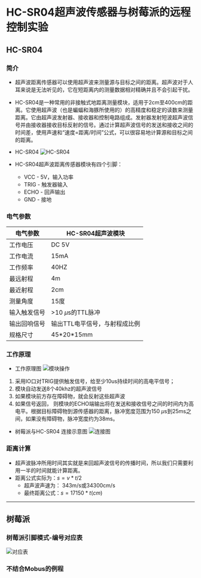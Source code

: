 # HC-SR04超声波传感器与树莓派的远程控制实验

## HC-SR04

### 简介

* 超声波距离传感器可以使用超声波来测量源与目标之间的距离。超声波对于人耳来说是无法听见的，它在短距离内的测量数据相对精确并且不会引起干扰。
* HC-SR04是一种常用的非接触式地距离测量模块，适用于2cm至400cm的距离。它使用超声波（也是蝙蝠和海豚所使用的）的高精度和稳定的读数来测量距离。它由超声波发射器、接收器和控制电路组成。发射器发射短波超声波信号并由接收器接收目标反射的信号。通过计算超声波信号的发送和接收之间的时间差，使用声速和“速度=距离/时间”公式，可以很容易地计算源和目标之间的距离。
* HC-SR04 ![HC-SR04](https://raw.githubusercontent.com/RaphaelZheng/BackendPyHRL/master/resource/HC-SR04-Ultrasonic-Sensor.jpg)

* HC-SR04超声波距离传感器模块有四个引脚：
    * VCC - 5V，输入功率
    * TRIG - 触发器输入
    * ECHO - 回声输出
    * GND - 接地

### 电气参数

电气参数|HC-SR04超声波模块
-|-
工作电压|DC 5V
工作电流|15mA
工作频率|40HZ
最远射程|4m
最近射程|2cm
测量角度|15度
输入触发信号|\>10 $\mu$s的TTL脉冲
输出回响信号|输出TTL电平信号，与射程成比例
规格尺寸|45\*20\*15mm

### 工作原理 

* 工作原理图 ![模块操作](https://raw.githubusercontent.com/RaphaelZheng/BackendPyHRL/master/resource/Ultrasonic-Module-Operation.jpg)

1. 采用IO口对TRIG提供触发信号，给至少10us持续时间的高电平信号；
1. 模块自动发送8个40khz的超声波信号
1. 如果模块前方存在障碍物，就会反射这些超声波
1. 如果信号返回， 则模块的ECHO端输出将在发送和接收信号之间的时间内为高电平。根据目标障碍物到源传感器的距离，脉冲宽度范围为150 $\mu$s到25ms之间，如果没有障碍物，脉冲宽度约为38ms。

* 树莓派与HC-SR04 连接示意图 ![连接图](https://raw.githubusercontent.com/RaphaelZheng/BackendPyHRL/master/resource/Interfacing-Raspberry-Pi-with-HC-SR04.jpg)

### 距离计算

* 超声波脉冲所用时间其实就是来回超声波信号的传播时间，所以我们只需要利用一半的时间就能计算距离。
* 距离公式实际为：$s=v*t/2$
    * 超声波声速为： 343m/s或34300cm/s
    * 最终距离公式：$s=17150*t (cm)$

---

## 树莓派

### 树莓派引脚模式-编号对应表

![对应表](https://raw.githubusercontent.com/RaphaelZheng/BackendPyHRL/master/resource/20161230104544903.png)

### 不结合Mobus的例程




